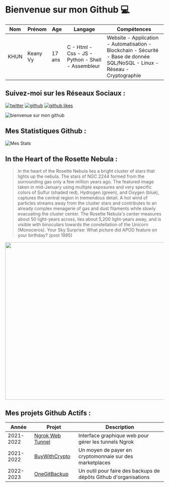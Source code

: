 # Bienvenue sur mon Github 💻
| Nom | Prénom | Age | Langage | Compétences |
|---  |---     |---  |---      |---
| KHUN | Keany Vy | 17 ans | C - Html - Css - JS - Python - Shell - Assembleur | Website - Application - Automatisation - Blockchain - Sécurité - Base de donnée SQL/NoSQL - Linux - Réseau - Cryptographie |

## Suivez-moi sur les Réseaux Sociaux :
[![twitter](https://img.shields.io/twitter/follow/thisiskeanyvy?style=social)](https://twitter.com/thisiskeanyvy)
[![github](https://img.shields.io/github/followers/thisiskeanyvy?style=social)](https://github.com/thisiskeanyvy?tab=followers)
[![github likes](https://img.shields.io/github/stars/thisiskeanyvy?style=social)](https://github.com/thisiskeanyvy)

![bienvenue sur mon github](https://thisiskeanyvy-hosting.pages.dev/banner.gif)

## Mes Statistiques Github :
![Mes Stats](https://github-readme-stats.vercel.app/api?username=thisiskeanyvy&show_icons=true&theme=radical)

## In the Heart of the Rosette Nebula :

> In the heart of the Rosette Nebula lies a bright cluster of stars that lights up the nebula.  The stars of NGC 2244 formed from the surrounding gas only a few million years ago.  The featured image taken in mid-January using multiple exposures and very specific colors of Sulfur (shaded red), Hydrogen (green), and Oxygen (blue), captures the central region in tremendous detail. A hot wind of particles streams away from the cluster stars and contributes to an already complex menagerie of gas and dust filaments while slowly evacuating the cluster center.  The Rosette Nebula's center measures about 50 light-years across, lies about 5,200 light-years away, and is visible with binoculars towards the constellation of the Unicorn (Monoceros).   Your Sky Surprise: What picture did APOD feature on your birthday? (post 1995)

<img src='https://apod.nasa.gov/apod/image/2302/Rosette_Insley_960.jpg' width="800" height="500"/>

## Mes projets Github Actifs :
| Année | Projet | Description |
|---   |---     |---          |
| 2021-2022 | [Ngrok Web Tunnel](https://github.com/thisiskeanyvy/ngrok-web-manager) | Interface graphique web pour gérer les tunnels Ngrok |
| 2021-2022 | [BuyWithCrypto](https://github.com/BuyWithCrypto) | Un moyen de payer en cryptomonnaie sur des marketplaces |
| 2022-2023 | [OneGitBackup](https://github.com/BuyWithCrypto/OneGitBackup) | Un outil pour faire des backups de dépôts Github d'organisations |